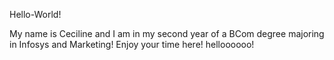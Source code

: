 Hello-World!

My name is Ceciline and I am in my second year of a BCom degree majoring in Infosys and Marketing!
Enjoy your time here!
helloooooo!
